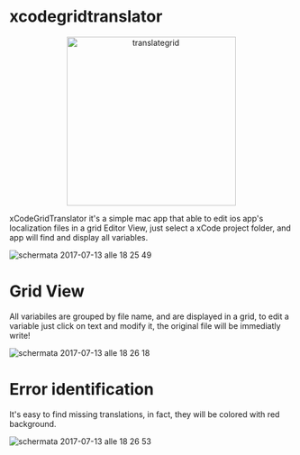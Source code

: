 # xcodegridtranslator
<p align="center">
<img width="300" alt="translategrid" src="https://user-images.githubusercontent.com/16253548/28176897-45b50100-67f9-11e7-9c93-6b9a9643ccb8.png">
</p>

xCodeGridTranslator it's a simple mac app that able to edit ios app's localization files in a grid Editor View, just select a xCode project folder, and app will find and display all variables.

![schermata 2017-07-13 alle 18 25 49](https://user-images.githubusercontent.com/16253548/28176896-45860166-67f9-11e7-9210-516860ca1b2e.png)

# Grid View
All variabiles are grouped by file name, and are displayed in a grid, to edit a variable just click on text and modify it, the original file will be immediatly write!

![schermata 2017-07-13 alle 18 26 18](https://user-images.githubusercontent.com/16253548/28176899-45b703f6-67f9-11e7-88bc-b44bc6079649.png)

# Error identification
It's easy to find missing translations, in fact, they will be colored with red background.

![schermata 2017-07-13 alle 18 26 53](https://user-images.githubusercontent.com/16253548/28176898-45b66e28-67f9-11e7-81ed-076b79909da9.png)

